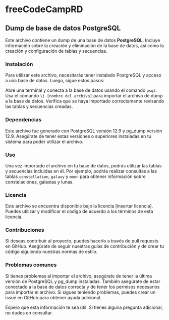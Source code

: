 # freeCodeCampRD

## Dump de base de datos PostgreSQL
Este archivo contiene un dump de una base de datos **PostgreSQL**. Incluye información sobre la creación y eliminación de la base de datos, así como la creación y configuración de tablas y secuencias.

### Instalación
Para utilizar este archivo, necesitarás tener instalado PostgreSQL y acceso a una base de datos. Luego, sigue estos pasos:

Abre una terminal y conecta a la base de datos usando el comando `psql`.
Usa el comando `\i [nombre del archivo]` para importar el archivo de dump a la base de datos.
Verifica que se haya importado correctamente revisando las tablas y secuencias creadas.

### Dependencias
Este archivo fue generado con PostgreSQL versión 12.9 y pg_dump versión 12.9. Asegúrate de tener estas versiones o superiores instaladas en tu sistema para poder utilizar el archivo.

### Uso
Una vez importado el archivo en tu base de datos, podrás utilizar las tablas y secuencias incluidas en él. Por ejemplo, podrás realizar consultas a las tablas `constellation`, `galaxy` y `moon` para obtener información sobre constelaciones, galaxias y lunas.

### Licencia
Este archivo se encuentra disponible bajo la licencia [insertar licencia]. Puedes utilizar y modificar el código de acuerdo a los términos de esta licencia.

### Contribuciones
Si deseas contribuir al proyecto, puedes hacerlo a través de pull requests en GitHub. Asegúrate de seguir nuestras guías de contribución y de crear tu código siguiendo nuestras normas de estilo.

### Problemas comunes
Si tienes problemas al importar el archivo, asegúrate de tener la última versión de PostgreSQL y pg_dump instaladas. También asegúrate de estar conectado a la base de datos correcta y de tener los permisos necesarios para importar el archivo. Si sigues teniendo problemas, puedes crear un issue en GitHub para obtener ayuda adicional.

Espero que esta información te sea útil. Si tienes alguna pregunta adicional, no dudes en consultar.

